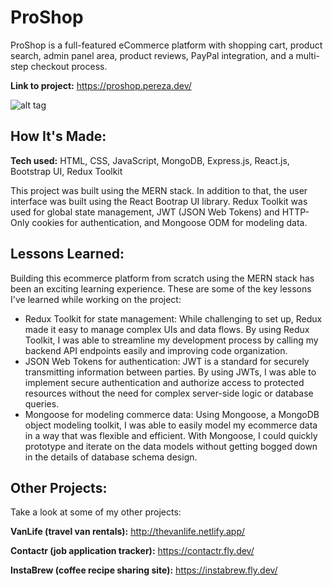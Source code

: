 # ProShop

ProShop is a full-featured eCommerce platform with shopping cart, product search, admin panel area, product reviews, PayPal integration, and a multi-step checkout process.

**Link to project:** https://proshop.pereza.dev/

![alt tag](http://placecorgi.com/1200/650)

## How It's Made:

**Tech used:** HTML, CSS, JavaScript, MongoDB, Express.js, React.js, Bootstrap UI, Redux Toolkit

This project was built using the MERN stack. In addition to that, the user interface was built using the React Bootrap UI library. Redux Toolkit was used for global state management, JWT (JSON Web Tokens) and HTTP-Only cookies for authentication, and Mongoose ODM for modeling data.

## Lessons Learned:

Building this ecommerce platform from scratch using the MERN stack has been an exciting learning experience. These are some of the key lessons I've learned while working on the project:

- Redux Toolkit for state management: While challenging to set up, Redux made it easy to manage complex UIs and data flows. By using Redux Toolkit, I was able to streamline my development process by calling my backend API endpoints easily and improving code organization.
- JSON Web Tokens for authentication: JWT is a standard for securely transmitting information between parties. By using JWTs, I was able to implement secure authentication and authorize access to protected resources without the need for complex server-side logic or database queries.
- Mongoose for modeling commerce data: Using Mongoose, a MongoDB object modeling toolkit, I was able to easily model my ecommerce data in a way that was flexible and efficient. With Mongoose, I could quickly prototype and iterate on the data models without getting bogged down in the details of database schema design.

## Other Projects:

Take a look at some of my other projects:

**VanLife (travel van rentals):** http://thevanlife.netlify.app/

**Contactr (job application tracker):** https://contactr.fly.dev/

**InstaBrew (coffee recipe sharing site):** https://instabrew.fly.dev/

